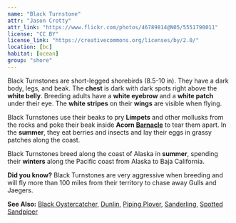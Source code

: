 ```yaml
---
name: "Black Turnstone"
attr: "Jason Crotty"
attr_link: "https://www.flickr.com/photos/46789814@N05/5551790011"
license: "CC BY"
license_link: "https://creativecommons.org/licenses/by/2.0/"
location: [bc]
habitat: [ocean]
group: "shore"
---
```

Black Turnstones are short-legged shorebirds (8.5-10 in). They have a dark body, legs, and beak. The **chest** is dark with dark spots right above the **white belly**. Breeding adults have a **white eyebrow** and a **white patch** under their eye. The **white stripes** on their **wings** are visible when flying.

Black Turnstones use their beaks to pry __Limpets__ and other mollusks from the rocks and poke their beak inside **Acorn [Barnacle](/animals/barnacle/)** to tear them apart. In the **summer**, they eat berries and insects and lay their eggs in grassy patches along the coast.

Black Turnstones breed along the coast of Alaska in **summer**, spending their **winters** along the Pacific coast from Alaska to Baja California.

**Did you know?** Black Turnstones are very aggressive when breeding and will fly more than 100 miles from their territory to chase away Gulls and Jaegers.

<!-- generated, do not edit -->
**See Also:**
[Black Oystercatcher](/birds/bloyster/),
[Dunlin](/birds/dunlin/),
[Piping Plover](/birds/pipplov/),
[Sanderling](/birds/sander/),
[Spotted Sandpiper](/birds/spotsand/)
